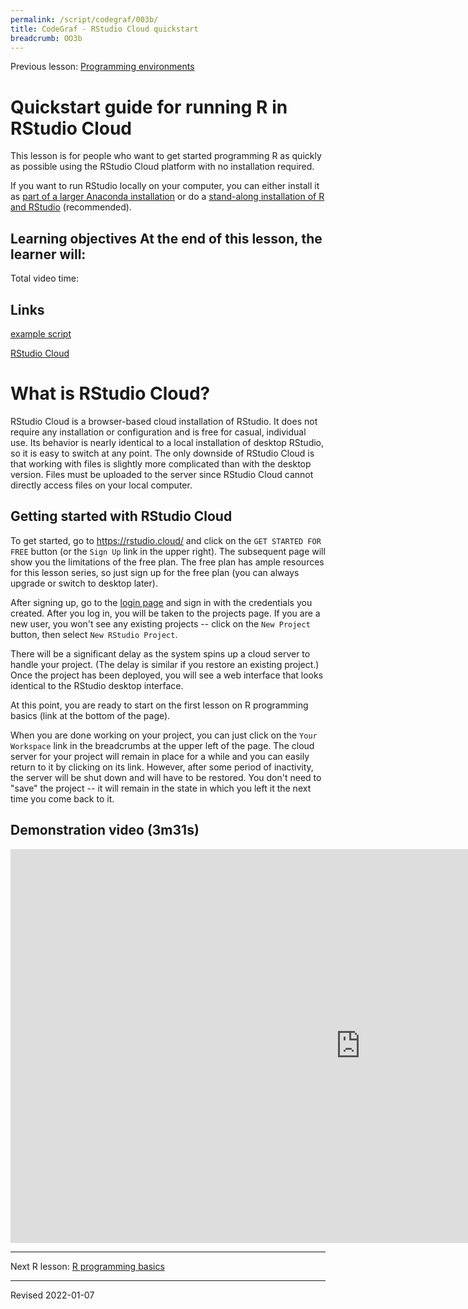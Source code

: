 ```yaml
---
permalink: /script/codegraf/003b/
title: CodeGraf - RStudio Cloud quickstart
breadcrumb: OO3b
---
```


Previous lesson: [Programming environments](../002)

# Quickstart guide for running R in RStudio Cloud

This lesson is for people who want to get started programming R as quickly as possible using the RStudio Cloud platform with no installation required. 

If you want to run RStudio locally on your computer, you can either install it as [part of a larger Anaconda installation](../003) or do a [stand-along installation of R and RStudio](../../r/install/) (recommended). 

**Learning objectives** At the end of this lesson, the learner will:
- 

Total video time: 

## Links

[example script](https://github.com/HeardLibrary/digital-scholarship/blob/master/code/r/use_case_examples.R)

[RStudio Cloud](https://rstudio.cloud/)

# What is RStudio Cloud?

RStudio Cloud is a browser-based cloud installation of RStudio. It does not require any installation or configuration and is free for casual, individual use. Its behavior is nearly identical to a local installation of desktop RStudio, so it is easy to switch at any point. The only downside of RStudio Cloud is that working with files is slightly more complicated than with the desktop version. Files must be uploaded to the server since RStudio Cloud cannot directly access files on your local computer. 

## Getting started with RStudio Cloud

To get started, go to <https://rstudio.cloud/> and click on the `GET STARTED FOR FREE` button (or the `Sign Up` link in the upper right). The subsequent page will show you the limitations of the free plan. The free plan has ample resources for this lesson series, so just sign up for the free plan (you can always upgrade or switch to desktop later). 

After signing up, go to the [login page](http://login.rstudio.cloud) and sign in with the credentials you created. After you log in, you will be taken to the projects page. If you are a new user, you won't see any existing projects -- click on the `New Project` button, then select `New RStudio Project`. 

There will be a significant delay as the system spins up a cloud server to handle your project. (The delay is similar if you restore an existing project.) Once the project has been deployed, you will see a web interface that looks identical to the RStudio desktop interface. 

At this point, you are ready to start on the first lesson on R programming basics (link at the bottom of the page).

When you are done working on your project, you can just click on the `Your Workspace` link in the breadcrumbs at the upper left of the page. The cloud server for your project will remain in place for a while and you can easily return to it by clicking on its link. However, after some period of inactivity, the server will be shut down and will have to be restored. You don't need to "save" the project -- it will remain in the state in which you left it the next time you come back to it.

## Demonstration video (3m31s)

<iframe width="1120" height="630" src="https://www.youtube.com/embed/iM6m-l6HgRg" frameborder="0" allow="accelerometer; autoplay; encrypted-media; gyroscope; picture-in-picture" allowfullscreen></iframe>


----



Next R lesson: [R programming basics](../011)

----
Revised 2022-01-07
